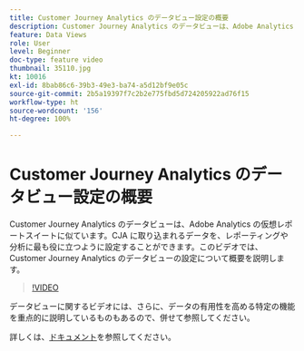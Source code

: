 ```yaml
---
title: Customer Journey Analytics のデータビュー設定の概要
description: Customer Journey Analytics のデータビューは、Adobe Analytics の仮想レポートスイートに似ています。CJA に取り込まれるデータを、レポーティングや分析に最も役に立つように設定することができます。このビデオでは、Customer Journey Analytics のデータビューの設定について概要を説明します。
feature: Data Views
role: User
level: Beginner
doc-type: feature video
thumbnail: 35110.jpg
kt: 10016
exl-id: 8bab86c6-39b3-49e3-ba74-a5d12bf9e05c
source-git-commit: 2b5a19397f7c2b2e775fbd5d724205922ad76f15
workflow-type: ht
source-wordcount: '156'
ht-degree: 100%

---
```


# Customer Journey Analytics のデータビュー設定の概要

Customer Journey Analytics のデータビューは、Adobe Analytics の仮想レポートスイートに似ています。CJA に取り込まれるデータを、レポーティングや分析に最も役に立つように設定することができます。このビデオでは、Customer Journey Analytics のデータビューの設定について概要を説明します。

>[!VIDEO](https://video.tv.adobe.com/v/35110/?quality=12&learn=on)

データビューに関するビデオには、さらに、データの有用性を高める特定の機能を重点的に説明しているものもあるので、併せて参照してください。

詳しくは、[ドキュメント](https://experienceleague.adobe.com/docs/analytics-platform/using/cja-dataviews/data-views.html?lang=ja)を参照してください。
